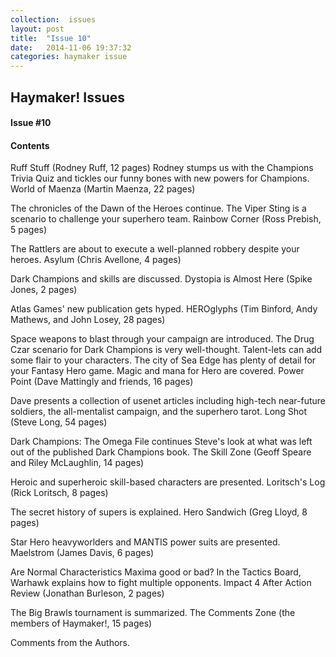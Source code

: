 ```yaml
---
collection:  issues
layout: post
title:  "Issue 10"
date:   2014-11-06 19:37:32
categories: haymaker issue
---
```


<h2>Haymaker! Issues</h2>

<h4>Issue #10</h4>

<h4>Contents</h4>

Ruff Stuff (Rodney Ruff, 12 pages)
Rodney stumps us with the Champions Trivia Quiz and tickles our funny bones with new powers for Champions.
World of Maenza (Martin Maenza, 22 pages)

The chronicles of the Dawn of the Heroes continue.
The Viper Sting is a scenario to challenge your superhero team.
Rainbow Corner (Ross Prebish, 5 pages)

The Rattlers are about to execute a well-planned robbery despite your heroes.
Asylum (Chris Avellone, 4 pages)

Dark Champions and skills are discussed.
Dystopia is Almost Here (Spike Jones, 2 pages)

Atlas Games' new publication gets hyped.
HEROglyphs (Tim Binford, Andy Mathews, and John Losey, 28 pages)

Space weapons to blast through your campaign are introduced.
The Drug Czar scenario for Dark Champions is very well-thought.
Talent-lets can add some flair to your characters.
The city of Sea Edge has plenty of detail for your Fantasy Hero game.
Magic and mana for Hero are covered.
Power Point (Dave Mattingly and friends, 16 pages)

Dave presents a collection of usenet articles including high-tech near-future soldiers, the all-mentalist campaign, and the superhero tarot.
Long Shot (Steve Long, 54 pages)

Dark Champions: The Omega File continues Steve's look at what was left out of the published Dark Champions book.
The Skill Zone (Geoff Speare and Riley McLaughlin, 14 pages)

Heroic and superheroic skill-based characters are presented.
Loritsch's Log (Rick Loritsch, 8 pages)

The secret history of supers is explained.
Hero Sandwich (Greg Lloyd, 8 pages)

Star Hero heavyworlders and MANTIS power suits are presented.
Maelstrom (James Davis, 6 pages)

Are Normal Characteristics Maxima good or bad?
In the Tactics Board, Warhawk explains how to fight multiple opponents.
Impact 4 After Action Review (Jonathan Burleson, 2 pages)

The Big Brawls tournament is summarized.
The Comments Zone (the members of Haymaker!, 15 pages)

Comments from the Authors.